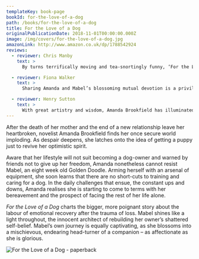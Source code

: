 ```yaml
---
templateKey: book-page
bookId: for-the-love-of-a-dog
path: /books/for-the-love-of-a-dog
title: For the Love of a Dog
originalPublicationDate: 2018-11-01T00:00:00.000Z
image: /img/covers/for-the-love-of-a-dog.jpg
amazonLink: http://www.amazon.co.uk/dp/1788542924
reviews:
  - reviewer: Chris Manby
    text: >
      By turns terrifically moving and tea-snortingly funny, ‘For the Love of a Dog’ is my life-affirming must-read of the year.

  - reviewer: Fiona Walker
    text: >
      Sharing Amanda and Mabel’s blossoming mutual devotion is a privilege, terribly addictive to read, as laughter-filled as it is honest.

  - reviewer: Henry Sutton
    text: >
      With great artistry and wisdom, Amanda Brookfield has illuminated what it means to get your life on track.This is a book that’ll teach you to sit, be still, and listen to yourself.
---
```


After the death of her mother and the end of a new relationship leave her heartbroken, novelist Amanda Brookfield finds her once secure world imploding. As despair deepens, she latches onto the idea of getting a puppy just to revive her optimistic spirit.

Aware that her lifestyle will not suit becoming a dog-owner and warned by friends not to give up her freedom, Amanda nonetheless cannot resist Mabel, an eight week old Golden Doodle. Arming herself with an arsenal of equipment, she soon learns that there are no short-cuts to training and caring for a dog. In the daily challenges that ensue, the constant ups and downs, Amanda realises she is starting to come to terms with her bereavement and the prospect of facing the rest of her life alone.

_For the Love of a Dog_ charts the bigger, more poignant story about the labour of emotional recovery after the trauma of loss. Mabel shines like a light throughout, the innocent architect of rebuilding her owner’s shattered self-belief. Mabel’s own journey is equally captivating, as she blossoms into a mischievous, endearing head-turner of a companion – as affectionate as she is glorious.

![For the Love of a Dog - paperback](/img/screenshot-2019-04-23-at-08.23.16.png 'For the Love of a Dog - paperback')

